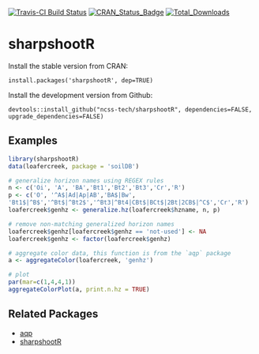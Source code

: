 [![Travis-CI Build Status](https://travis-ci.org/ncss-tech/sharpshootR.svg?branch=master)](https://travis-ci.org/ncss-tech/sharpshootR)
[![CRAN_Status_Badge](http://www.r-pkg.org/badges/version/sharpshootR)](https://cran.r-project.org/package=sharpshootR)
[![Total_Downloads](http://cranlogs.r-pkg.org/badges/grand-total/sharpshootR)](https://cran.r-project.org/package=sharpshootR)

# sharpshootR

Install the stable version from CRAN:

`install.packages('sharpshootR', dep=TRUE)`

Install the development version from Github:

`devtools::install_github("ncss-tech/sharpshootR", dependencies=FALSE, upgrade_dependencies=FALSE)`

## Examples
```r
library(sharpshootR)
data(loafercreek, package = 'soilDB')

# generalize horizon names using REGEX rules
n <- c('Oi', 'A', 'BA','Bt1','Bt2','Bt3','Cr','R')
p <- c('O', '^A$|Ad|Ap|AB','BA$|Bw', 
'Bt1$|^B$','^Bt$|^Bt2$','^Bt3|^Bt4|CBt$|BCt$|2Bt|2CB$|^C$','Cr','R')
loafercreek$genhz <- generalize.hz(loafercreek$hzname, n, p)

# remove non-matching generalized horizon names
loafercreek$genhz[loafercreek$genhz == 'not-used'] <- NA
loafercreek$genhz <- factor(loafercreek$genhz)

# aggregate color data, this function is from the `aqp` package
a <- aggregateColor(loafercreek, 'genhz')

# plot
par(mar=c(1,4,4,1))
aggregateColorPlot(a, print.n.hz = TRUE)
```

## Related Packages
 * [aqp](https://github.com/ncss-tech/aqp)
 * [sharpshootR](https://github.com/ncss-tech/sharpshootR)
